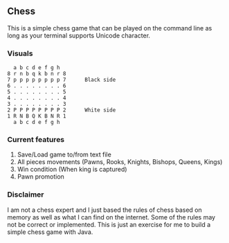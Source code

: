 ## Chess

This is a simple chess game that can be played on the command line as long as your terminal supports Unicode character.

### Visuals

```
  a b c d e f g h
8 r n b q k b n r 8
7 p p p p p p p p 7      Black side
6 . . . . . . . . 6
5 . . . . . . . . 5
4 . . . . . . . . 4
3 . . . . . . . . 3
2 P P P P P P P P 2      White side
1 R N B Q K B N R 1
  a b c d e f g h
```

### Current features

1. Save/Load game to/from text file
2. All pieces movements (Pawns, Rooks, Knights, Bishops, Queens, Kings)
3. Win condition (When king is captured)
4. Pawn promotion

### Disclaimer

I am not a chess expert and I just based the rules of chess based on memory as well as what I can find on the internet. Some of the rules may not be correct or implemented. This is just an exercise for me to build a simple chess game with Java.
